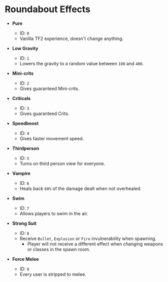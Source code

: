 # Roundabout Effects

* **Pure**<br>
     - ID: `0`
     - Vanilla TF2 experience, doesn't change anything.<br>

* **Low Gravity**<br>
     - ID: `1`
     - Lowers the gravity to a random value between `100` and `400`.<br>

* **Mini-crits**<br>
     - ID: `2`
     - Gives guaranteed Mini-crits.<br>

* **Criticals**<br>
     - ID: `3`
     - Gives guaranteed Crits.<br>

* **Speedboost**<br>
     - ID: `4`
     - Gives faster movement speed.<br>

* **Thirdperson**<br>
     - ID: `5`
     - Turns on third person view for everyone.<br>

* **Vampire**<br>
     - ID: `6`
     - Heals back `60%` of the damage dealt when not overhealed.<br>

* **Swim**<br>
     - ID: `7`
     - Allows players to swim in the air.<br>

* **Strong Suit**<br>
     - ID: `8`
     - Receive `Bullet`, `Explosion` or `Fire` invulnerability when spawning.<br>
          - Player will not receive a different effect when changing weapons or classes in the spawn room.

* **Force Melee**<br>
     - ID: `9`
     - Every user is stripped to melee.<br>